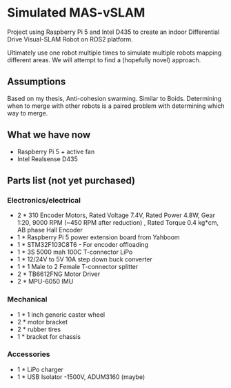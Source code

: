 # Simulated MAS-vSLAM

Project using Raspberry Pi 5 and Intel D435 to create an indoor Differential Drive Visual-SLAM Robot on ROS2 platform.

Ultimately use one robot multiple times to simulate multiple robots mapping different areas. We will attempt to find a (hopefully novel) approach.

## Assumptions
Based on my thesis, Anti-cohesion swarming. Similar to Boids.
Determining when to merge with other robots is a paired problem with determining which way to merge.

## What we have now
- Raspberry Pi 5 + active fan
- Intel Realsense D435

## Parts list (not yet purchased)
### Electronics/electrical
- 2 * 310 Encoder Motors, Rated Voltage 7.4V, Rated Power 4.8W, Gear 1:20, 9000 RPM (~450 RPM after reduction) , Rated Torque 0.4 kg*cm, AB phase Hall Encoder
- 1 * Raspberry Pi 5 power extension board from Yahboom
- 1 * STM32F103C8T6 - For encoder offloading
- 1 * 3S 5000 mah 100C T-connector LiPo
- 1 * 12/24V to 5V 10A step down buck converter
- 1 * 1 Male to 2 Female T-connector splitter
- 2 * TB6612FNG Motor Driver
- 2 * MPU-6050 IMU

### Mechanical
- 1 * 1 inch generic caster wheel
- 2 * motor bracket
- 2 * rubber tires
- 1 * bracket for chassis

### Accessories
- 1 * LiPo charger
- 1 * USB Isolator -1500V, ADUM3160 (maybe)

